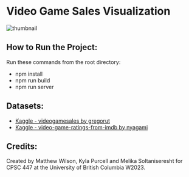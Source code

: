 # Video Game Sales Visualization

![thumbnail](https://user-images.githubusercontent.com/11277442/236114294-a8185457-fb52-45c3-b89b-8d3aba9efcb2.png)

## How to Run the Project:

Run these commands from the root directory:

- npm install
- npm run build
- npm run server

## Datasets:

- [Kaggle - videogamesales by gregorut](https://www.kaggle.com/datasets/gregorut/videogamesales)
- [Kaggle - video-game-ratings-from-imdb by nyagami](https://www.kaggle.com/datasets/nyagami/video-game-ratings-from-imdb)

## Credits:

Created by Matthew Wilson, Kyla Purcell and Melika Soltaniseresht for CPSC 447 at the University of British Columbia W2023.
